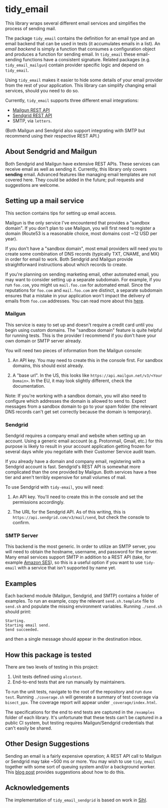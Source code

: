 # tidy_email

This library wraps several different email services and simplifies the
process of sending mail.

The package `tidy_email` contains the definition for an email type and
an email backend that can be used in tests (it accumulates emails in a
list). An _email backend_ is simply a function that consumes a
configuration object and produces a function for sending email. In
`tidy_email` these email-sending functions have a consistent
signature. Related packages (e.g. `tidy_email_mailgun`) contain
provider specific logic and depend on `tidy_email`.

Using `tidy_email` makes it easier to hide some details of your email
provider from the rest of your application. This library can simplify
changing email services, should you need to do so.

Currently, `tidy_email` supports three different email integrations:

- [Mailgun REST API](https://documentation.mailgun.com/en/latest/api_reference.html)
- [Sendgrid REST API](https://docs.sendgrid.com/for-developers/sending-email/api-getting-started)
- SMTP, via `letters`.

(Both Mailgun and Sendgrid also support integrating with SMTP but
recommend using their respective REST API.)

## About Sendgrid and Mailgun

Both Sendgrid and Mailgun have extensive REST APIs. These services can
receive email as well as sending it. Currently, this library only
covers **sending** email. Advanced features like managing email
templates are not covered here. They could be added in the future;
pull requests and suggestions are welcome.

## Setting up a mail service

This section contains tips for setting up email access.

Mailgun is the only service I've encountered that provides a "sandbox
domain". If you don't plan to use Mailgun, you will first need to
register a domain (Route53 is a reasonable choice, most domains cost
~12 USD per year).

If you don't have a "sandbox domain", most email providers will need
you to create some combination of DNS records (typically TXT, CNAME,
and MX) in order for email to work. Both Sendgrid and Mailgun provide
straightforward instructions about which records to create.

If you're planning on sending marketing email, other automated email,
you may want to consider setting up a separate subdomain. For example,
if you run `foo.com`, you might us `mail.foo.com` for automated
email. Since the reputations for `foo.com` and `mail.foo.com` are
distinct, a separate subdomain ensures that a mistake in your
application won't impact the delivery of emails from `foo.com`
addresses. You can read more about this
[here](https://www.mailgun.com/blog/the-basics-of-email-subdomains/).

### Mailgun

This service is easy to set up and doesn't require a credit card until
you begin using custom domains. The "sandbox domain" feature is quite
helpful for running tests. This is the provider I recommend if you
don't have your own domain or SMTP server already.

You will need two pieces of information from the Mailgun console:

1. An API key. You may need to create this in the console first. For
   sandbox domains, this should exist already.

2. A "base url". In the US, this looks like
   `https://api.mailgun.net/v3/<Your Domain>`. In the EU, it may look
   slightly different, check the documentation.

Note: If you're working with a sandbox domain, you will also need to
configure which addresses the domain is allowed to send to. Expect
messages from a sandbox domain to go to your spam folder (the relevant
DNS records can't get set correctly because the domain is temporary).

### Sendgrid

Sendgrid requires a company email and website when setting up an
account. Using a generic email account (e.g. Protonmail, Gmail, etc.)
for this purpose is likely to result in your account application
getting frozen for several days while you negotiate with their
Customer Service audit team.

If you already have a domain and company email, registering with a
Sendgrid account is fast. Sendgrid's REST API is somewhat more
complicated than the one provided by Mailgun. Both services have a
free tier and aren't terribly expensive for small volumes of mail.

To use Sendgrid with `tidy-email`, you will need:

1. An API key. You'll need to create this in the console and set the
   permissions accordingly.

2. The URL for the Sendgrid API. As of this writing, this is
   `https://api.sendgrid.com/v3/mail/send`, but check the console to
   confirm.

### SMTP Server

This backend is the most generic. In order to utilize an SMTP server,
you will need to obtain the hostname, username, and password for the
server. Many email services support SMTP in addition to a REST API
(take, for example [Amazon
SES](https://docs.aws.amazon.com/ses/latest/dg/smtp-credentials.html)),
so this is a useful option if you want to use `tidy-email` with a
service that isn't supported by name yet.

## Examples

Each backend module (Mailgun, Sendgrid, and SMTP) contains a folder of
examples. To run an example, copy the relevant `send.sh.template` file
to `send.sh` and populate the missing environment
variables. Running `./send.sh` should print:

```
Starting.
Starting email send.
Send succeeded.
```

and then a single message should appear in the destination inbox.

## How this package is tested

There are two levels of testing in this project:

1. Unit tests defined using `alcotest`.
2. End-to-end tests that are run manually by maintainers.

To run the unit tests, navigate to the root of the repository and run
`dune test`. Running `./coverage.sh` will generate a summary of test
coverage via `bisect_ppx`. The coverage report will appear under
`_coverage/index.html`.

The specifications for the end to end tests are captured in the
`/examples` folder of each library. It's unfortunate that these tests
can't be captured in a public CI system, but testing requires
Mailgun/Sendgrid credentials that can't easily be shared.

## Other Design Suggestions

Sending an email is a fairly expensive operation; A REST API call to
Mailgun or Sendgrid may take ~500 ms or more. You may wish to use
`tidy_email` together with some sort of queuing system and/or a
background worker. This [blog
post](https://jsthomas.github.io/ocaml-email.html) provides
suggestions about how to do this.

## Acknowledgements

The implementation of `tidy_email_sendgrid` is based on work in
[Sihl](https://github.com/oxidizing/sihl).
